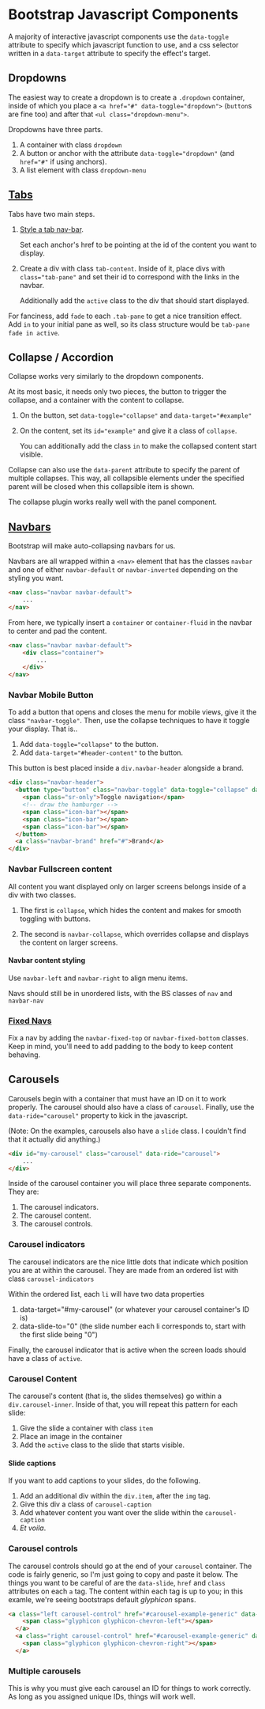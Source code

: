 # Bootstrap Javascript Components

A majority of interactive javascript components use the `data-toggle` attribute to specify which javascript function to use, and a css selector written in a `data-target` attribute to specify the effect's target.

## Dropdowns

The easiest way to create a dropdown is to create a `.dropdown` container, inside of which you place a `<a href="#" data-toggle="dropdown">` (`button`s are fine too) and after that `<ul class="dropdown-menu">`. 

Dropdowns have three parts.

1. A container with class `dropdown`
2. A button or anchor with the attribute `data-toggle="dropdown"` (and `href="#"` if using anchors).
3. A list element with class `dropdown-menu`

## [Tabs](http://getbootstrap.com/javascript/#tabs)

Tabs have two main steps.

1. [Style a tab nav-bar](http://getbootstrap.com/components/#nav).

    Set each anchor's href to be pointing at the id of the content you want to display.
2. Create a div with class `tab-content`. Inside of it, place divs with `class="tab-pane"` and set their id to correspond with the links in the navbar. 

    Additionally add the `active` class to the div that should start displayed.

For fanciness, add `fade` to each `.tab-pane` to get a nice transition effect. Add `in` to your initial pane as well, so its class structure would be `tab-pane fade in active`.


## Collapse / Accordion

Collapse works very similarly to the dropdown components.

At its most basic, it needs only two pieces, the button to trigger the collapse, and a container with the content to collapse.

1. On the button, set `data-toggle="collapse"` and `data-target="#example"`
2. On the content, set its `id="example"` and give it a class of `collapse`.

    You can additionally add the class `in` to make the collapsed content start visible.

Collapse can also use the `data-parent` attribute to specify the parent of multiple collapses. This way, 
    all collapsible elements under the specified parent will be closed when this collapsible item is shown. 

The collapse plugin works really well with the panel component.


## [Navbars](http://getbootstrap.com/components/#navbar)
Bootstrap will make auto-collapsing navbars for us. 

Navbars are all wrapped within a `<nav>` element that has the classes `navbar` and one of either `navbar-default` or `navbar-inverted` depending on the styling you want.

```html
<nav class="navbar navbar-default">
    ...
</nav>
```

From here, we typically insert a `container` or `container-fluid` in the navbar to center and pad the content.

```html
<nav class="navbar navbar-default">
    <div class="container">
        ...
    </div>
</nav>
```

### Navbar Mobile Button
To add a button that opens and closes the menu for mobile views, give it the class `"navbar-toggle"`. Then, use the collapse techniques to have it toggle your display. That is..

1. Add `data-toggle="collapse"` to the button.
2. Add `data-target="#header-content"` to the button.

This button is best placed inside a `div.navbar-header` alongside a brand.
```html
<div class="navbar-header">
  <button type="button" class="navbar-toggle" data-toggle="collapse" data-target="#example-navbar-collapse">
    <span class="sr-only">Toggle navigation</span>
    <!-- draw the hamburger -->
    <span class="icon-bar"></span>
    <span class="icon-bar"></span>
    <span class="icon-bar"></span>
  </button>
  <a class="navbar-brand" href="#">Brand</a>
</div>
```

### Navbar Fullscreen content

All content you want displayed only on larger screens belongs inside of a div with two classes. 

1. The first is `collapse`, which hides the content and makes for smooth toggling with buttons.

2. The second is `navbar-collapse`, which overrides collapse and displays the content on larger screens.


#### Navbar content styling

Use `navbar-left` and `navbar-right` to align menu items.

Navs should still be in unordered lists, with the BS classes of `nav` and `navbar-nav`

### [Fixed Navs](http://getbootstrap.com/components/#navbar-fixed-top)

Fix a nav by adding the `navbar-fixed-top` or `navbar-fixed-bottom` classes. Keep in mind, you'll need to add padding to the body to keep content behaving.

## Carousels

Carousels begin with a container that must have an ID on it to work properly. The carousel should also have a class of `carousel`. Finally, use the `data-ride="carousel"` property to kick in the javascript.

(Note: On the examples, carousels also have a `slide` class. I couldn't find that it actually did anything.)

```html
<div id="my-carousel" class="carousel" data-ride="carousel">
    ...
</div>
```

Inside of the carousel container you will place three separate components.
They are:

1. The carousel indicators.
2. The carousel content.
3. The carousel controls.

### Carousel indicators
The carousel indicators are the nice little dots that indicate which position you are at within the carousel. They are made from an ordered list with class `carousel-indicators`

Within the ordered list, each `li` will have two data properties
1. data-target="#my-carousel" (or whatever your carousel container's ID is)
2. data-slide-to="0" (the slide number each li corresponds to, start with the first slide being "0")

Finally, the carousel indicator that is active when the screen loads should have a class of `active`.

### Carousel Content
The carousel's content (that is, the slides themselves) go within a `div.carousel-inner`.
Inside of that, you will repeat this pattern for each slide:

1. Give the slide a container with class `item`
2. Place an image in the container
3. Add the `active` class to the slide that starts visible.

#### Slide captions
If you want to add captions to your slides, do the following. 

1. Add an additional div within the `div.item`, after the `img` tag.
2. Give this div a class of `carousel-caption`
3. Add whatever content you want over the slide within the `carousel-caption`
4. *Et voila*.

### Carousel controls
The carousel controls should go at the end of your `carousel` container. The code is fairly generic, so I'm just going to copy and paste it below. 
The things you want to be careful of are the `data-slide`, `href` and `class` attributes on each `a` tag. The content within each tag is up to you; in this examle, we're seeing bootstraps default *glyphicon* spans.

```html
<a class="left carousel-control" href="#carousel-example-generic" data-slide="prev">
    <span class="glyphicon glyphicon-chevron-left"></span>
  </a>
  <a class="right carousel-control" href="#carousel-example-generic" data-slide="next">
    <span class="glyphicon glyphicon-chevron-right"></span>
  </a>

```

### Multiple carousels
This is why you must give each carousel an ID for things to work correctly. As long as you assigned unique IDs, things will work well.